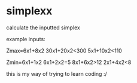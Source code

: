 # simplexx
 calculate the inputted simplex
 
 example inputs:

Zmax=6x1+8x2 30x1+20x2<300 5x1+10x2<110

Zmin=6x1+1x2 6x1+2x2=5 8x1+6x2>12 2x1+4x2<8

this is my way of trying to learn coding :/
